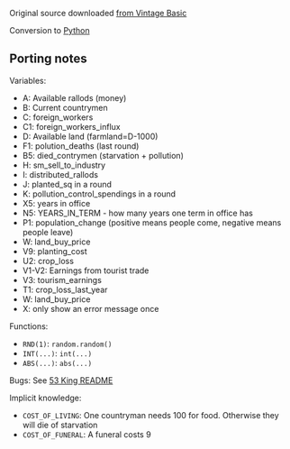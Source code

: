 Original source downloaded [from Vintage Basic](http://www.vintage-basic.net/games.html)

Conversion to [Python](https://www.python.org/about/)


## Porting notes

Variables:

* A: Available rallods (money)
* B: Current countrymen
* C: foreign_workers
* C1: foreign_workers_influx
* D: Available land (farmland=D-1000)
* F1: polution_deaths (last round)
* B5: died_contrymen (starvation + pollution)
* H: sm_sell_to_industry
* I: distributed_rallods
* J: planted_sq in a round
* K: pollution_control_spendings in a round
* X5: years in office
* N5: YEARS_IN_TERM - how many years one term in office has
* P1: population_change (positive means people come, negative means people leave)
* W: land_buy_price
* V9: planting_cost
* U2: crop_loss
* V1-V2: Earnings from tourist trade
* V3: tourism_earnings
* T1: crop_loss_last_year
* W: land_buy_price
* X: only show an error message once

Functions:

* `RND(1)`: `random.random()`
* `INT(...)`: `int(...)`
* `ABS(...)`: `abs(...)`

Bugs: See [53 King README](../README.md)

Implicit knowledge:

* `COST_OF_LIVING`: One countryman needs 100 for food. Otherwise they will die of starvation
* `COST_OF_FUNERAL`: A funeral costs 9
